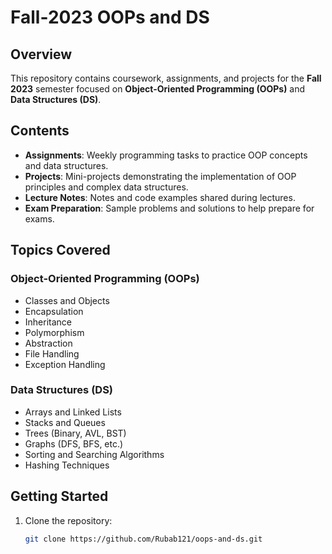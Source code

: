 # Fall-2023 OOPs and DS

## Overview
This repository contains coursework, assignments, and projects for the **Fall 2023** semester focused on **Object-Oriented Programming (OOPs)** and **Data Structures (DS)**.

## Contents
- **Assignments**: Weekly programming tasks to practice OOP concepts and data structures.
- **Projects**: Mini-projects demonstrating the implementation of OOP principles and complex data structures.
- **Lecture Notes**: Notes and code examples shared during lectures.
- **Exam Preparation**: Sample problems and solutions to help prepare for exams.

## Topics Covered
### Object-Oriented Programming (OOPs)
- Classes and Objects
- Encapsulation
- Inheritance
- Polymorphism
- Abstraction
- File Handling
- Exception Handling

### Data Structures (DS)
- Arrays and Linked Lists
- Stacks and Queues
- Trees (Binary, AVL, BST)
- Graphs (DFS, BFS, etc.)
- Sorting and Searching Algorithms
- Hashing Techniques

## Getting Started
1. Clone the repository:
   ```bash
   git clone https://github.com/Rubab121/oops-and-ds.git
